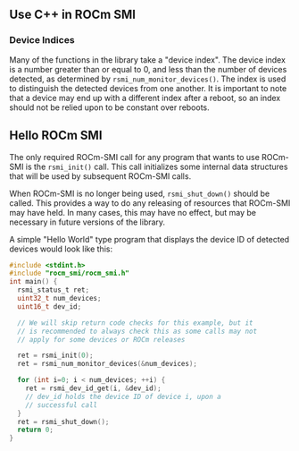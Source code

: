 
## Use C++ in ROCm SMI 

### Device Indices

Many of the functions in the library take a "device index". The device index is a number greater than or equal to 0, and less than the number of devices detected, as determined by `rsmi_num_monitor_devices()`. The index is used to distinguish the detected devices from one another. It is important to note that a device may end up with a different index after a reboot, so an index should not be relied upon to be constant over reboots.

## Hello ROCm SMI

The only required ROCm-SMI call for any program that wants to use ROCm-SMI is the `rsmi_init()` call. This call initializes some internal data structures that will be used by subsequent ROCm-SMI calls. 

When ROCm-SMI is no longer being used, `rsmi_shut_down()` should be called. This provides a way to do any releasing of resources that ROCm-SMI may have held. In many cases, this may have no effect, but may be necessary in future versions of the library.

A simple "Hello World" type program that displays the device ID of detected devices would look like this:

```c
#include <stdint.h>
#include "rocm_smi/rocm_smi.h"
int main() {
  rsmi_status_t ret;
  uint32_t num_devices;
  uint16_t dev_id;

  // We will skip return code checks for this example, but it
  // is recommended to always check this as some calls may not
  // apply for some devices or ROCm releases

  ret = rsmi_init(0);
  ret = rsmi_num_monitor_devices(&num_devices);

  for (int i=0; i < num_devices; ++i) {
    ret = rsmi_dev_id_get(i, &dev_id);
    // dev_id holds the device ID of device i, upon a
    // successful call
  }
  ret = rsmi_shut_down();
  return 0;
}
```
